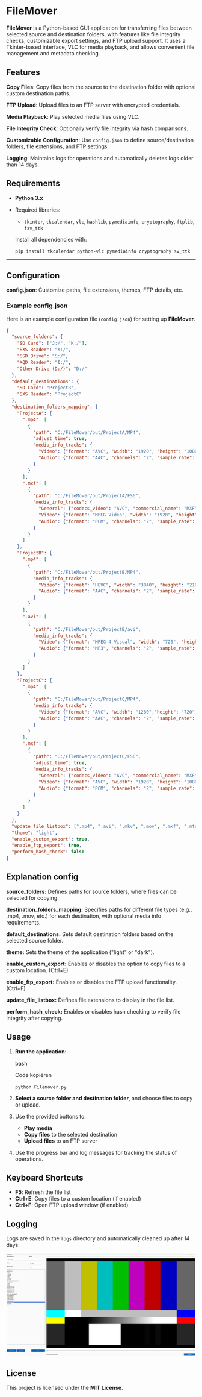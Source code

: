 # FileMover

**FileMover** is a Python-based GUI application for transferring files between selected source and destination folders, with features like file integrity checks, customizable export settings, and FTP upload support. It uses a Tkinter-based interface, VLC for media playback, and allows convenient file management and metadata checking.

## Features
 **Copy Files**: Copy files from the source to the destination folder with optional custom destination paths.
 
 **FTP Upload**: Upload files to an FTP server with encrypted credentials.
 
 **Media Playback**: Play selected media files using VLC.
 
 **File Integrity Check**: Optionally verify file integrity via hash comparisons.
 
 **Customizable Configuration**: Use `config.json` to define source/destination folders, file extensions, and FTP settings.
 
 **Logging**: Maintains logs for operations and automatically deletes logs older than 14 days.

## Requirements
- **Python 3.x**
- Required libraries:
  - `tkinter`, `tkcalendar`, `vlc`, `hashlib`, `pymediainfo`, `cryptography`, `ftplib`, `fsv_ttk`
  
  Install all dependencies with:
  ```bash
  pip install tkcalendar python-vlc pymediainfo cryptography sv_ttk
-------------

## Configuration

**config.json**: Customize paths, file extensions, themes, FTP details, etc.

### Example config.json

Here is an example configuration file (`config.json`) for setting up **FileMover**.

```json
{
  "source_folders": {
    "SD Card": ["J:/", "K:/"],
    "SXS Reader": "X:/",
    "SSD Drive": "S:/",
    "XQD Reader": "I:/",
    "Other Drive (D:/)": "D:/"
  },
  "default_destinations": {
    "SD Card": "ProjectB",
    "SXS Reader": "ProjectC"
  },
  "destination_folders_mapping": {
    "ProjectA": {
      ".mp4": [
        {
          "path": "C:/FileMover/out/ProjectA/MP4",
          "adjust_time": true,
          "media_info_tracks": {
            "Video": {"format": "AVC", "width": "1920", "height": "1080", "frame_rate": "25.000"},
            "Audio": {"format": "AAC", "channels": "2", "sample_rate": "48000"}
          }
        }
      ],
      ".mxf": [
        {
          "path": "C:/FileMover/out/ProjectA/FS6",
          "media_info_tracks": {
            "General": {"codecs_video": "AVC", "commercial_name": "MXF"},
            "Video": {"format": "MPEG Video", "width": "1920", "height": "1080", "frame_rate": "29.970"},
            "Audio": {"format": "PCM", "channels": "2", "sample_rate": "48000"}
          }
        }
      ]
    },
    "ProjectB": {
      ".mp4": [
        {
          "path": "C:/FileMover/out/ProjectB/MP4",
          "media_info_tracks": {
            "Video": {"format": "HEVC", "width": "3840", "height": "2160", "frame_rate": "30.000"},
            "Audio": {"format": "AAC", "channels": "2", "sample_rate": "48000"}
          }
        }
      ],
      ".avi": [
        {
          "path": "C:/FileMover/out/ProjectB/avi",
          "media_info_tracks": {
            "Video": {"format": "MPEG-4 Visual", "width": "720", "height": "576", "frame_rate": "25.000"},
            "Audio": {"format": "MP3", "channels": "2", "sample_rate": "44100"}
          }
        }
      ]
    },
    "ProjectC": {
      ".mp4": [
        {
          "path": "C:/FileMover/out/ProjectC/MP4",
          "media_info_tracks": {
            "Video": {"format": "AVC", "width": "1280","height": "720", "frame_rate": "29.970"},
            "Audio": {"format": "AAC", "channels": "2", "sample_rate": "48000"}
          }
        }
      ],
      ".mxf": [
        {
          "path": "C:/FileMover/out/ProjectC/FS6",
          "adjust_time": true,
          "media_info_tracks": {
            "General": {"codecs_video": "AVC", "commercial_name": "MXF"},
            "Video": {"format": "AVC", "width": "1920", "height": "1080", "frame_rate": "29.970"},
            "Audio": {"format": "PCM", "channels": "2", "sample_rate": "48000"}
          }
        }
      ]
    }
  },
  "update_file_listbox": [".mp4", ".avi", ".mkv", ".mov", ".mxf", ".mts"],
  "theme": "light",
  "enable_custom_export": true,
  "enable_ftp_export": true,
  "perform_hash_check": false
}
```
## Explanation config
**source_folders:**  Defines paths for source folders, where files can be selected for copying.

**destination_folders_mapping:** Specifies paths for different file types (e.g., .mp4, .mov, etc.) for each destination, with optional media info requirements.

**default_destinations:** Sets default destination folders based on the selected source folder.

**theme:** Sets the theme of the application ("light" or "dark").

**enable_custom_export:** Enables or disables the option to copy files to a custom location. (Ctrl+E)

**enable_ftp_export:** Enables or disables the FTP upload functionality. (Ctrl+F)

**update_file_listbox:** Defines file extensions to display in the file list.

**perform_hash_check:** Enables or disables hash checking to verify file integrity after copying.


Usage
-----

1.  **Run the application**:

    bash

    Code kopiëren

    `python Filemover.py`

2.  **Select a source folder and destination folder**, and choose files to copy or upload.

3.  Use the provided buttons to:

    -   **Play media**
    -   **Copy files** to the selected destination
    -   **Upload files** to an FTP server
4.  Use the progress bar and log messages for tracking the status of operations.

Keyboard Shortcuts
------------------

-   **F5**: Refresh the file list
-   **Ctrl+E**: Copy files to a custom location (if enabled)
-   **Ctrl+F**: Open FTP upload window (if enabled)

Logging
-------

Logs are saved in the `logs` directory and automatically cleaned up after 14 days.

![App Screenshot](https://github.com/Wiljan-Hobbelink/Filemover/blob/main/Assets/screenshot.jpg)

License
-------

This project is licensed under the **MIT License**.
